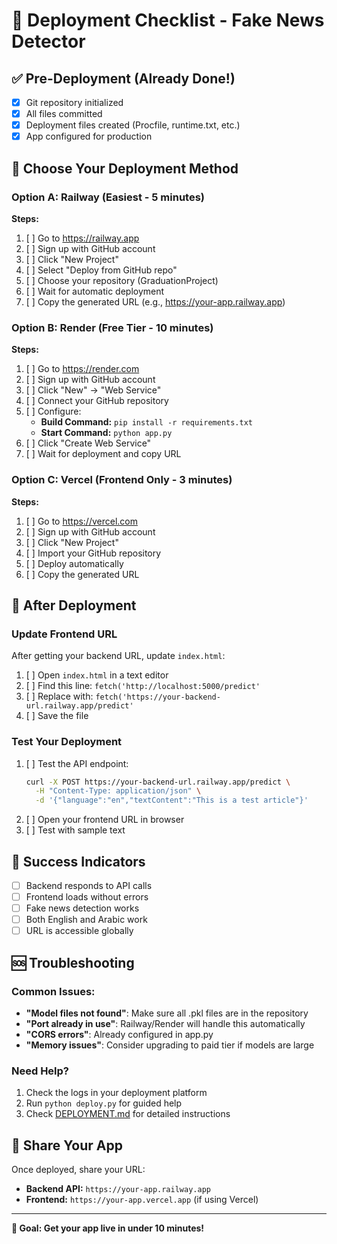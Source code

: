 # 🚀 Deployment Checklist - Fake News Detector

## ✅ Pre-Deployment (Already Done!)
- [x] Git repository initialized
- [x] All files committed
- [x] Deployment files created (Procfile, runtime.txt, etc.)
- [x] App configured for production

## 🎯 Choose Your Deployment Method

### Option A: Railway (Easiest - 5 minutes)
**Steps:**
1. [ ] Go to https://railway.app
2. [ ] Sign up with GitHub account
3. [ ] Click "New Project"
4. [ ] Select "Deploy from GitHub repo"
5. [ ] Choose your repository (GraduationProject)
6. [ ] Wait for automatic deployment
7. [ ] Copy the generated URL (e.g., https://your-app.railway.app)

### Option B: Render (Free Tier - 10 minutes)
**Steps:**
1. [ ] Go to https://render.com
2. [ ] Sign up with GitHub account
3. [ ] Click "New" → "Web Service"
4. [ ] Connect your GitHub repository
5. [ ] Configure:
   - **Build Command:** `pip install -r requirements.txt`
   - **Start Command:** `python app.py`
6. [ ] Click "Create Web Service"
7. [ ] Wait for deployment and copy URL

### Option C: Vercel (Frontend Only - 3 minutes)
**Steps:**
1. [ ] Go to https://vercel.com
2. [ ] Sign up with GitHub account
3. [ ] Click "New Project"
4. [ ] Import your GitHub repository
5. [ ] Deploy automatically
6. [ ] Copy the generated URL

## 🔧 After Deployment

### Update Frontend URL
After getting your backend URL, update `index.html`:

1. [ ] Open `index.html` in a text editor
2. [ ] Find this line: `fetch('http://localhost:5000/predict'`
3. [ ] Replace with: `fetch('https://your-backend-url.railway.app/predict'`
4. [ ] Save the file

### Test Your Deployment
1. [ ] Test the API endpoint:
   ```bash
   curl -X POST https://your-backend-url.railway.app/predict \
     -H "Content-Type: application/json" \
     -d '{"language":"en","textContent":"This is a test article"}'
   ```
2. [ ] Open your frontend URL in browser
3. [ ] Test with sample text

## 🎉 Success Indicators
- [ ] Backend responds to API calls
- [ ] Frontend loads without errors
- [ ] Fake news detection works
- [ ] Both English and Arabic work
- [ ] URL is accessible globally

## 🆘 Troubleshooting

### Common Issues:
- **"Model files not found"**: Make sure all .pkl files are in the repository
- **"Port already in use"**: Railway/Render will handle this automatically
- **"CORS errors"**: Already configured in app.py
- **"Memory issues"**: Consider upgrading to paid tier if models are large

### Need Help?
1. Check the logs in your deployment platform
2. Run `python deploy.py` for guided help
3. Check [DEPLOYMENT.md](DEPLOYMENT.md) for detailed instructions

## 📱 Share Your App
Once deployed, share your URL:
- **Backend API:** `https://your-app.railway.app`
- **Frontend:** `https://your-app.vercel.app` (if using Vercel)

---

**🎯 Goal: Get your app live in under 10 minutes!** 